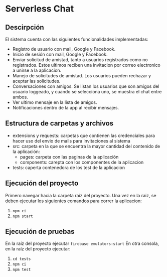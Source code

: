 # Serverless Chat

## Descirpción

El sistema cuenta con las siguientes funcionalidades implementadas:

- Registro de usuario con mail, Google y Facebook.
- Inicio de sesión con mail, Google y Facebook.
- Enviar solicitud de amistad, tanto a usuarios registrados como no registrados. Estos ultimos reciben una invitacion por correo electronico a unirse a la aplicacion.
- Manejo de solicitudes de amistad. Los usuarios pueden rechazar y aceptar las solicitudes.
- Conversaciones con amigos. Se listan los usuarios que son amigos del usuario loggeado, y cuando se selecciona uno, se muestra el chat entre ambos.
- Ver ultimo mensaje en la lista de amigos.
- Notificaciones dentro de la app al recibir mensajes.

## Estructura de carpetas y archivos

- extensions y requests: carpetas que contienen las credenciales para hacer uso del envio de mails para invitaciones al sistema
- src: carpeta en la que se encuentra la mayor cantidad del contenido de la aplicación:
  - pages: carpeta con las paginas de la aplicación
  - components: carepta con los componentes de la aplicacion
- tests: caperta contenedora de los test de la aplicacion

## Ejecución del proyecto

Primero navegar hacia la carpeta raiz del proyecto.
Una vez en la raiz, se deben ejecutar los siguientes comandos para correr la aplicacion:

1.  `npm ci`
2.  `npm start`

## Ejecución de pruebas

En la raíz del proyecto ejecutar `firebase emulators:start`
En otra consola, en la raíz del proyecto ejecutar:

1. `cd tests`
2. `npm ci`
3. `npm test`
